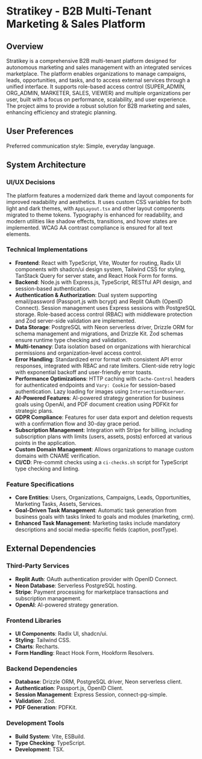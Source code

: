 # Stratikey - B2B Multi-Tenant Marketing & Sales Platform

## Overview

Stratikey is a comprehensive B2B multi-tenant platform designed for autonomous marketing and sales management with an integrated services marketplace. The platform enables organizations to manage campaigns, leads, opportunities, and tasks, and to access external services through a unified interface. It supports role-based access control (SUPER_ADMIN, ORG_ADMIN, MARKETER, SALES, VIEWER) and multiple organizations per user, built with a focus on performance, scalability, and user experience. The project aims to provide a robust solution for B2B marketing and sales, enhancing efficiency and strategic planning.

## User Preferences

Preferred communication style: Simple, everyday language.

## System Architecture

### UI/UX Decisions
The platform features a modernized dark theme and layout components for improved readability and aesthetics. It uses custom CSS variables for both light and dark themes, with `AppLayout.tsx` and other layout components migrated to theme tokens. Typography is enhanced for readability, and modern utilities like shadow effects, transitions, and hover states are implemented. WCAG AA contrast compliance is ensured for all text elements.

### Technical Implementations
- **Frontend**: React with TypeScript, Vite, Wouter for routing, Radix UI components with shadcn/ui design system, Tailwind CSS for styling, TanStack Query for server state, and React Hook Form for forms.
- **Backend**: Node.js with Express.js, TypeScript, RESTful API design, and session-based authentication.
- **Authentication & Authorization**: Dual system supporting email/password (Passport.js with bcrypt) and Replit OAuth (OpenID Connect). Session management uses Express sessions with PostgreSQL storage. Role-based access control (RBAC) with middleware protection and Zod server-side validation are implemented.
- **Data Storage**: PostgreSQL with Neon serverless driver, Drizzle ORM for schema management and migrations, and Drizzle Kit. Zod schemas ensure runtime type checking and validation.
- **Multi-tenancy**: Data isolation based on organizations with hierarchical permissions and organization-level access control.
- **Error Handling**: Standardized error format with consistent API error responses, integrated with RBAC and rate limiters. Client-side retry logic with exponential backoff and user-friendly error toasts.
- **Performance Optimizations**: HTTP caching with `Cache-Control` headers for authenticated endpoints and `Vary: Cookie` for session-based authentication. Lazy loading for images using `IntersectionObserver`.
- **AI-Powered Features**: AI-powered strategy generation for business goals using OpenAI, and PDF document creation using PDFKit for strategic plans.
- **GDPR Compliance**: Features for user data export and deletion requests with a confirmation flow and 30-day grace period.
- **Subscription Management**: Integration with Stripe for billing, including subscription plans with limits (users, assets, posts) enforced at various points in the application.
- **Custom Domain Management**: Allows organizations to manage custom domains with CNAME verification.
- **CI/CD**: Pre-commit checks using a `ci-checks.sh` script for TypeScript type checking and linting.

### Feature Specifications
- **Core Entities**: Users, Organizations, Campaigns, Leads, Opportunities, Marketing Tasks, Assets, Services.
- **Goal-Driven Task Management**: Automatic task generation from business goals with tasks linked to goals and modules (marketing, crm).
- **Enhanced Task Management**: Marketing tasks include mandatory descriptions and social media-specific fields (caption, postType).

## External Dependencies

### Third-Party Services
- **Replit Auth**: OAuth authentication provider with OpenID Connect.
- **Neon Database**: Serverless PostgreSQL hosting.
- **Stripe**: Payment processing for marketplace transactions and subscription management.
- **OpenAI**: AI-powered strategy generation.

### Frontend Libraries
- **UI Components**: Radix UI, shadcn/ui.
- **Styling**: Tailwind CSS.
- **Charts**: Recharts.
- **Form Handling**: React Hook Form, Hookform Resolvers.

### Backend Dependencies
- **Database**: Drizzle ORM, PostgreSQL driver, Neon serverless client.
- **Authentication**: Passport.js, OpenID Client.
- **Session Management**: Express Session, connect-pg-simple.
- **Validation**: Zod.
- **PDF Generation**: PDFKit.

### Development Tools
- **Build System**: Vite, ESBuild.
- **Type Checking**: TypeScript.
- **Development**: TSX.